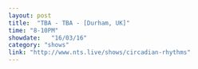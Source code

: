 ```yaml
---
layout: post
title:  "TBA - TBA - [Durham, UK]"
time: "8-10PM"
showdate:   "16/03/16"
category: "shows"
link: "http://www.nts.live/shows/circadian-rhythms"
---
```

